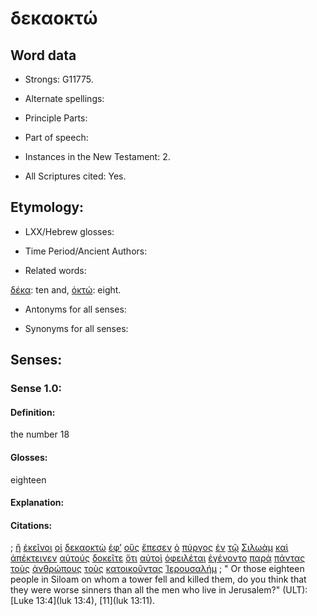 # δεκαοκτώ

<!-- Status: S2=NeedsFinalCheck -->
<!-- Lexica used for edits:   -->

## Word data

* Strongs: G11775.


* Alternate spellings: 

* Principle Parts: 

* Part of speech: 

* Instances in the New Testament: 2.

* All Scriptures cited: Yes.

## Etymology: 


* LXX/Hebrew glosses:

* Time Period/Ancient Authors:

* Related words: 

[δέκα](../G11760/01.md): ten and, [ὀκτώ](../G36380/01.md): eight.

* Antonyms for all senses:

* Synonyms for all senses:


## Senses:


### Sense  1.0:


#### Definition: 

the number 18

#### Glosses: 

eighteen

#### Explanation:


#### Citations: 

; [ἢ](../G22280/01.md) [ἐκεῖνοι](../G15650/01.md) [οἱ](../G35880/01.md) [δεκαοκτὼ](../G11775/01.md) [ἐφ’](../G19090/01.md) [οὓς](../G37390/01.md) [ἔπεσεν](../G40980/01.md) [ὁ](../G35880/01.md) [πύργος](../G44440/01.md) [ἐν](../G17220/01.md) [τῷ](../G35880/01.md) [Σιλωὰμ](../G46110/01.md) [καὶ](../G25320/01.md) [ἀπέκτεινεν](../G06150/01.md) [αὐτούς](../G08460/01.md) [δοκεῖτε](../G13800/01.md) [ὅτι](../G37540/01.md) [αὐτοὶ](../G08460/01.md) [ὀφειλέται](../G37810/01.md) [ἐγένοντο](../G10960/01.md) [παρὰ](../G38440/01.md) [πάντας](../G39560/01.md) [τοὺς](../G35880/01.md) [ἀνθρώπους](../G04440/01.md) [τοὺς](../G35880/01.md) [κατοικοῦντας](../G27300/01.md) [Ἰερουσαλήμ](../G24140/01.md)
; " Or those eighteen people in Siloam on whom a tower fell and killed them, do you think that they were worse sinners than all the men who live in Jerusalem?" (ULT): 
[Luke 13:4](luk 13:4), [11](luk 13:11).